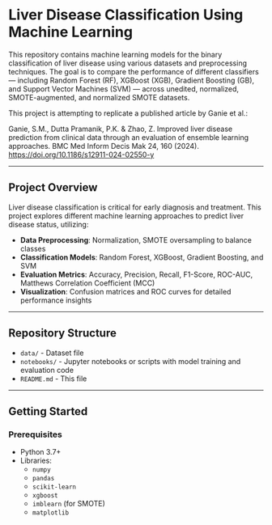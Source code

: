 # Liver Disease Classification Using Machine Learning

This repository contains machine learning models for the binary classification of liver disease using various datasets and preprocessing techniques. The goal is to compare the performance of different classifiers — including Random Forest (RF), XGBoost (XGB), Gradient Boosting (GB), and Support Vector Machines (SVM) — across unedited, normalized, SMOTE-augmented, and normalized SMOTE datasets.

This project is attempting to replicate a published article by Ganie et al.:

Ganie, S.M., Dutta Pramanik, P.K. & Zhao, Z. Improved liver disease prediction from clinical data through an evaluation of ensemble learning approaches. BMC Med Inform Decis Mak 24, 160 (2024). https://doi.org/10.1186/s12911-024-02550-y

---

## Project Overview

Liver disease classification is critical for early diagnosis and treatment. This project explores different machine learning approaches to predict liver disease status, utilizing:

- **Data Preprocessing**: Normalization, SMOTE oversampling to balance classes  
- **Classification Models**: Random Forest, XGBoost, Gradient Boosting, and SVM  
- **Evaluation Metrics**: Accuracy, Precision, Recall, F1-Score, ROC-AUC, Matthews Correlation Coefficient (MCC)  
- **Visualization**: Confusion matrices and ROC curves for detailed performance insights

---

## Repository Structure

- `data/` - Dataset file
- `notebooks/` - Jupyter notebooks or scripts with model training and evaluation code   
- `README.md` - This file  

---

## Getting Started

### Prerequisites

- Python 3.7+  
- Libraries:  
  - `numpy`  
  - `pandas`  
  - `scikit-learn`  
  - `xgboost`  
  - `imblearn` (for SMOTE)  
  - `matplotlib`  
